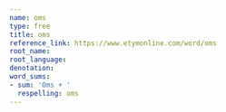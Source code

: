 ```yaml
---
name: oms
type: free
title: oms
reference_link: https://www.etymonline.com/word/oms
root_name: 
root_language: 
denotation: 
word_sums:
- sum: 'Oms + '
  respelling: oms
---
```

